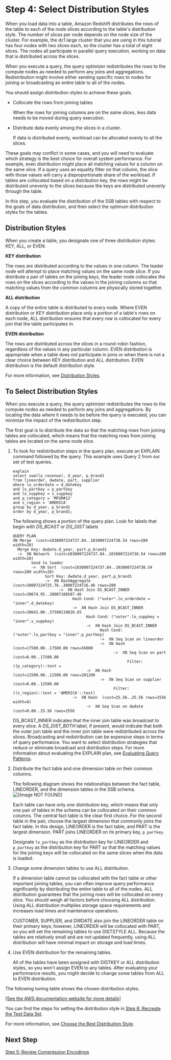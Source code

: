 # Step 4: Select Distribution Styles<a name="tutorial-tuning-tables-distribution"></a>

When you load data into a table, Amazon Redshift distributes the rows of the table to each of the node slices according to the table's distribution style\. The number of slices per node depends on the node size of the cluster\. For example, the dc1\.large cluster that you are using in this tutorial has four nodes with two slices each, so the cluster has a total of eight slices\. The nodes all participate in parallel query execution, working on data that is distributed across the slices\.

When you execute a query, the query optimizer redistributes the rows to the compute nodes as needed to perform any joins and aggregations\. Redistribution might involve either sending specific rows to nodes for joining or broadcasting an entire table to all of the nodes\. 

You should assign distribution styles to achieve these goals\.
+ Collocate the rows from joining tables 

  When the rows for joining columns are on the same slices, less data needs to be moved during query execution\. 
+ Distribute data evenly among the slices in a cluster\. 

  If data is distributed evenly, workload can be allocated evenly to all the slices\. 

These goals may conflict in some cases, and you will need to evaluate which strategy is the best choice for overall system performance\. For example, even distribution might place all matching values for a column on the same slice\. If a query uses an equality filter on that column, the slice with those values will carry a disproportionate share of the workload\. If tables are collocated based on a distribution key, the rows might be distributed unevenly to the slices because the keys are distributed unevenly through the table\. 

In this step, you evaluate the distribution of the SSB tables with respect to the goals of data distribution, and then select the optimum distribution styles for the tables\.

## Distribution Styles<a name="tutorial-tuning-tables-distribution-styles"></a>

When you create a table, you designate one of three distribution styles: KEY, ALL, or EVEN\. 

**KEY distribution** 

The rows are distributed according to the values in one column\. The leader node will attempt to place matching values on the same node slice\. If you distribute a pair of tables on the joining keys, the leader node collocates the rows on the slices according to the values in the joining columns so that matching values from the common columns are physically stored together\. 

**ALL distribution** 

A copy of the entire table is distributed to every node\. Where EVEN distribution or KEY distribution place only a portion of a table's rows on each node, ALL distribution ensures that every row is collocated for every join that the table participates in\. 

**EVEN distribution** 

The rows are distributed across the slices in a round\-robin fashion, regardless of the values in any particular column\. EVEN distribution is appropriate when a table does not participate in joins or when there is not a clear choice between KEY distribution and ALL distribution\. EVEN distribution is the default distribution style\. 

For more information, see [Distribution Styles](c_choosing_dist_sort.md)\. 

## To Select Distribution Styles<a name="tutorial-tuning-tables-distribution-to-collocate"></a>

When you execute a query, the query optimizer redistributes the rows to the compute nodes as needed to perform any joins and aggregations\. By locating the data where it needs to be before the query is executed, you can minimize the impact of the redistribution step\. 

The first goal is to distribute the data so that the matching rows from joining tables are collocated, which means that the matching rows from joining tables are located on the same node slice\. 

1. To look for redistribution steps in the query plan, execute an EXPLAIN command followed by the query\. This example uses Query 2 from our set of test queries\. 

   ```
   explain
   select sum(lo_revenue), d_year, p_brand1
   from lineorder, dwdate, part, supplier
   where lo_orderdate = d_datekey
   and lo_partkey = p_partkey
   and lo_suppkey = s_suppkey
   and p_category = 'MFGR#12'
   and s_region = 'AMERICA'
   group by d_year, p_brand1
   order by d_year, p_brand1;
   ```

   The following shows a portion of the query plan\. Look for labels that begin with *DS\_BCAST* or *DS\_DIST* labels

   ```
   QUERY PLAN
   XN Merge  (cost=1038007224737.84..1038007224738.54 rows=280 width=20)
     Merge Key: dwdate.d_year, part.p_brand1
     ->  XN Network  (cost=1038007224737.84..1038007224738.54 rows=280 width=20)
           Send to leader
           ->  XN Sort  (cost=1038007224737.84..1038007224738.54 rows=280 width=20)
                 Sort Key: dwdate.d_year, part.p_brand1
                 ->  XN HashAggregate  (cost=38007224725.76..38007224726.46 rows=280 
                       ->  XN Hash Join DS_BCAST_INNER  (cost=30674.95..38007188507.46 
                             Hash Cond: ("outer".lo_orderdate = "inner".d_datekey)
                             ->  XN Hash Join DS_BCAST_INNER  (cost=30643.00..37598119820.65 
                                   Hash Cond: ("outer".lo_suppkey = "inner".s_suppkey)
                                   ->  XN Hash Join DS_BCAST_INNER  
                                         Hash Cond: ("outer".lo_partkey = "inner".p_partkey)
                                         ->  XN Seq Scan on lineorder  
                                         ->  XN Hash  (cost=17500.00..17500.00 rows=56000 
                                               ->  XN Seq Scan on part  (cost=0.00..17500.00 
                                                     Filter: ((p_category)::text = 
                                   ->  XN Hash  (cost=12500.00..12500.00 rows=201200
                                         ->  XN Seq Scan on supplier  (cost=0.00..12500.00 
                                               Filter: ((s_region)::text = 'AMERICA'::text)
                             ->  XN Hash  (cost=25.56..25.56 rows=2556 width=8)
                                   ->  XN Seq Scan on dwdate  (cost=0.00..25.56 rows=2556
   ```

   DS\_BCAST\_INNER indicates that the inner join table was broadcast to every slice\. A *DS\_DIST\_BOTH* label, if present, would indicate that both the outer join table and the inner join table were redistributed across the slices\. Broadcasting and redistribution can be expensive steps in terms of query performance\. You want to select distribution strategies that reduce or eliminate broadcast and distribution steps\. For more information about evaluating the EXPLAIN plan, see [Evaluating Query Patterns](t_evaluating_query_patterns.md)\. 

1. Distribute the fact table and one dimension table on their common columns\. 

   The following diagram shows the relationships between the fact table, LINEORDER, and the dimension tables in the SSB schema\.   
![\[Image NOT FOUND\]](http://docs.aws.amazon.com/redshift/latest/dg/images/tutorial-optimize-tables-ssb-data-model-join-keys.png)

   Each table can have only one distribution key, which means that only one pair of tables in the schema can be collocated on their common columns\. The central fact table is the clear first choice\. For the second table in the pair, choose the largest dimension that commonly joins the fact table\. In this design, LINEORDER is the fact table, and PART is the largest dimension\. PART joins LINEORDER on its primary key, `p_partkey`\. 

   Designate `lo_partkey` as the distribution key for LINEORDER and `p_partkey` as the distribution key for PART so that the matching values for the joining keys will be collocated on the same slices when the data is loaded\. 

1. Change some dimension tables to use ALL distribution\. 

   If a dimension table cannot be collocated with the fact table or other important joining tables, you can often improve query performance significantly by distributing the entire table to all of the nodes\. ALL distribution guarantees that the joining rows will be collocated on every slice\. You should weigh all factors before choosing ALL distribution\. Using ALL distribution multiplies storage space requirements and increases load times and maintenance operations\. 

   CUSTOMER, SUPPLIER, and DWDATE also join the LINEORDER table on their primary keys; however, LINEORDER will be collocated with PART, so you will set the remaining tables to use DISTSTYLE ALL\. Because the tables are relatively small and are not updated frequently, using ALL distribution will have minimal impact on storage and load times\. 

1. Use EVEN distribution for the remaining tables\. 

   All of the tables have been assigned with DISTKEY or ALL distribution styles, so you won't assign EVEN to any tables\. After evaluating your performance results, you might decide to change some tables from ALL to EVEN distribution\. 

The following tuning table shows the chosen distribution styles\.

[\[See the AWS documentation website for more details\]](http://docs.aws.amazon.com/redshift/latest/dg/tutorial-tuning-tables-distribution.html)

You can find the steps for setting the distribution style in [Step 6: Recreate the Test Data Set](tutorial-tuning-tables-recreate-test-data.md)\.

For more information, see [Choose the Best Distribution Style](c_best-practices-best-dist-key.md)\.

## Next Step<a name="next-step-compression"></a>

[Step 5: Review Compression Encodings](tutorial-tuning-tables-compression.md)